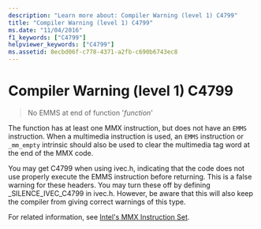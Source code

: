 ```yaml
---
description: "Learn more about: Compiler Warning (level 1) C4799"
title: "Compiler Warning (level 1) C4799"
ms.date: "11/04/2016"
f1_keywords: ["C4799"]
helpviewer_keywords: ["C4799"]
ms.assetid: 8ecbd06f-c778-4371-a2fb-c690b6743ec8
---
```

# Compiler Warning (level 1) C4799

> No EMMS at end of function '*function*'

The function has at least one MMX instruction, but does not have an `EMMS` instruction. When a multimedia instruction is used, an `EMMS` instruction or `_mm_empty` intrinsic should also be used to clear the multimedia tag word at the end of the MMX code.

You may get C4799 when using ivec.h, indicating that the code does not use properly execute the EMMS instruction before returning. This is a false warning for these headers. You may turn these off by defining _SILENCE_IVEC_C4799 in ivec.h. However, be aware that this will also keep the compiler from giving correct warnings of this type.

For related information, see [Intel's MMX Instruction Set](../../assembler/inline/intel-s-mmx-instruction-set.md).
